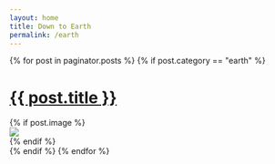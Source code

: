 ```yaml
---
layout: home
title: Down to Earth
permalink: /earth
---
```


{% for post in paginator.posts %}
    {% if post.category == "earth" %}
  <div class="posts-container">
    <h1>
      <a href="{{ site.github.url }}{{ post.url }}">{{ post.title }}</a>
    </h1>
    {% if post.image %}
      <div class="thumbnail-container">
        <a href="{{ site.github.url }}{{ post.url }}"><img src="{{ site.github.url }}/assets/img/{{ post.image }}"></a>
      </div>
    {% endif %}
  </div>
  {% endif %}
{% endfor %}